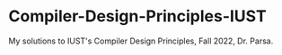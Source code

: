 # Compiler-Design-Principles-IUST
My solutions to IUST's Compiler Design Principles, Fall 2022, Dr. Parsa.
